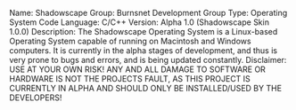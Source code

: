 Name: Shadowscape
Group: Burnsnet Development Group
Type: Operating System
Code Language: C/C++
Version: Alpha 1.0 (Shadowscape Skin 1.0.0)
Description: The Shadowscape Operating System is a Linux-based Operating System capable of running on Macintosh and Windows computers. It is currently in the alpha stages of development, and thus is very prone to bugs and errors, and is being updated constantly.
Disclaimer: USE AT YOUR OWN RISK! ANY AND ALL DAMAGE TO SOFTWARE OR HARDWARE IS NOT THE PROJECTS FAULT, AS THIS PROJECT IS CURRENTLY IN ALPHA AND SHOULD ONLY BE INSTALLED/USED BY THE DEVELOPERS!